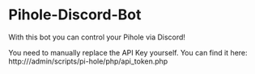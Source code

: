 # Pihole-Discord-Bot
With this bot you can control your Pihole via Discord!

You need to manually replace the API Key yourself. 
You can find it here: http://<IP from your Pihole>/admin/scripts/pi-hole/php/api_token.php
